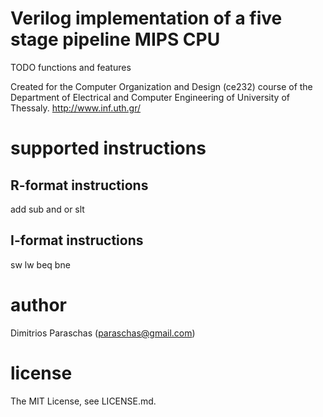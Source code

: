 Verilog implementation of a five stage pipeline MIPS CPU
===
TODO
functions and features

Created for the Computer Organization and Design (ce232) course of the Department of Electrical and Computer Engineering of University of Thessaly.
http://www.inf.uth.gr/

supported instructions
===

R-format instructions
---
add
sub
and
or
slt

I-format instructions
---
sw
lw
beq
bne

author
===
Dimitrios Paraschas (paraschas@gmail.com)

license
===
The MIT License, see LICENSE.md.
